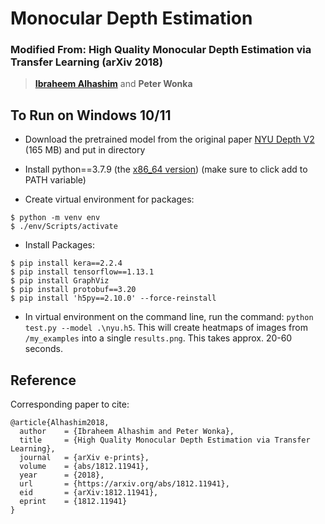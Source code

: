 # Monocular Depth Estimation

### Modified From: High Quality Monocular Depth Estimation via Transfer Learning (arXiv 2018)
> **[Ibraheem Alhashim](https://ialhashim.github.io/)** and **Peter Wonka**

## To Run on Windows 10/11

* Download the pretrained model from the original paper [NYU Depth V2](https://s3-eu-west-1.amazonaws.com/densedepth/nyu.h5) (165 MB) and put in directory

* Install python==3.7.9 (the [x86_64 version](https://www.python.org/downloads/release/python-380/)) (make sure to click add to PATH variable)


* Create virtual environment for packages:
```
$ python -m venv env
$ ./env/Scripts/activate
```
* Install Packages:

```$ pip install pillow matplotlib scikit-learn scikit-image opencv-python pydot
$ pip install kera==2.2.4
$ pip install tensorflow==1.13.1
$ pip install GraphViz
$ pip install protobuf==3.20
$ pip install 'h5py==2.10.0' --force-reinstall
```
* In virtual environment on the command line, run the command: `python test.py --model .\nyu.h5`.
This will create heatmaps of images from `/my_examples` into a single `results.png`. This takes approx. 20-60 seconds.

## Reference
Corresponding paper to cite:
```
@article{Alhashim2018,
  author    = {Ibraheem Alhashim and Peter Wonka},
  title     = {High Quality Monocular Depth Estimation via Transfer Learning},
  journal   = {arXiv e-prints},
  volume    = {abs/1812.11941},
  year      = {2018},
  url       = {https://arxiv.org/abs/1812.11941},
  eid       = {arXiv:1812.11941},
  eprint    = {1812.11941}
}
```
